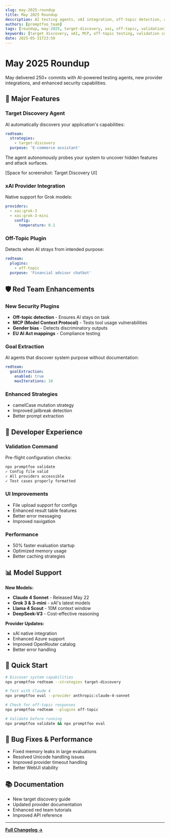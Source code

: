 ```yaml
---
slug: may-2025-roundup
title: May 2025 Roundup
description: AI testing agents, xAI integration, off-topic detection, and 250+ commits
authors: [promptfoo_team]
tags: [roundup, may-2025, target-discovery, xai, off-topic, validation]
keywords: [target discovery, xAI, MCP, off-topic testing, validation command, Claude 4]
date: 2025-05-31T23:59
---
```


# May 2025 Roundup

May delivered 250+ commits with AI-powered testing agents, new provider integrations, and enhanced security capabilities.

<!-- truncate -->

## 🚀 Major Features

### Target Discovery Agent

AI automatically discovers your application's capabilities:

```yaml
redteam:
  strategies:
    - target-discovery
  purpose: 'E-commerce assistant'
```

The agent autonomously probes your system to uncover hidden features and attack surfaces.

[Space for screenshot: Target Discovery UI]

### xAI Provider Integration

Native support for Grok models:

```yaml
providers:
  - xai:grok-3
  - xai:grok-3-mini
    config:
      temperature: 0.1
```

### Off-Topic Plugin

Detects when AI strays from intended purpose:

```yaml
redteam:
  plugins:
    - off-topic
  purpose: 'Financial advisor chatbot'
```

## 🛡️ Red Team Enhancements

### New Security Plugins

- **Off-topic detection** - Ensures AI stays on task
- **MCP (Model Context Protocol)** - Tests tool usage vulnerabilities
- **Gender bias** - Detects discriminatory outputs
- **EU AI Act mappings** - Compliance testing

### Goal Extraction

AI agents that discover system purpose without documentation:

```yaml
redteam:
  goalExtraction:
    enabled: true
    maxIterations: 10
```

### Enhanced Strategies

- camelCase mutation strategy
- Improved jailbreak detection
- Better prompt extraction

## 🎯 Developer Experience

### Validation Command

Pre-flight configuration checks:

```bash
npx promptfoo validate
✓ Config file valid
✓ All providers accessible
✓ Test cases properly formatted
```

### UI Improvements

- File upload support for configs
- Enhanced result table features
- Better error messaging
- Improved navigation

### Performance

- 50% faster evaluation startup
- Optimized memory usage
- Better caching strategies

## 📊 Model Support

**New Models:**

- **Claude 4 Sonnet** - Released May 22
- **Grok 3 & 3-mini** - xAI's latest models
- **Llama 4 Scout** - 10M context window
- **DeepSeek-V3** - Cost-effective reasoning

**Provider Updates:**

- xAI native integration
- Enhanced Azure support
- Improved OpenRouter catalog
- Better error handling

## 🔧 Quick Start

```bash
# Discover system capabilities
npx promptfoo redteam --strategies target-discovery

# Test with Claude 4
npx promptfoo eval --provider anthropic:claude-4-sonnet

# Check for off-topic responses
npx promptfoo redteam --plugins off-topic

# Validate before running
npx promptfoo validate && npx promptfoo eval
```

## 🐛 Bug Fixes & Performance

- Fixed memory leaks in large evaluations
- Resolved Unicode handling issues
- Improved provider timeout handling
- Better WebUI stability

## 📚 Documentation

- New target discovery guide
- Updated provider documentation
- Enhanced red team tutorials
- Improved API reference

---

**[Full Changelog →](https://github.com/promptfoo/promptfoo/releases)**

